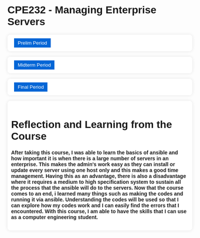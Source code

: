 <html lang="en">

<head>
  <meta charset="UTF-8">
  <meta name="viewport" content="width=device-width, initial-scale=1.0">
  <title>My GitHub Repositories</title>
  <link rel="stylesheet" href="https://cdnjs.cloudflare.com/ajax/libs/font-awesome/6.0.0/css/all.min.css">
  <style>
    body {
      font-family: 'Arial', sans-serif;
      margin: 20px;
      background: url(https://e0.pxfuel.com/wallpapers/739/45/desktop-wallpaper-server-room-servers.jpg) center/cover no-repeat;
    }

    h1 {
      color: #0366d6;
    }

    ul {
      list-style-type: none;
      padding: 0;
    }

    li {
      margin-bottom: 15px;
      background-color: #fff;
      padding: 10px;
      border-radius: 8px;
      box-shadow: 0 0 10px rgba(0, 0, 0, 0.1);
      transition: background-color 0.3s ease;
    }

    li:hover {
      background-color: #f1f1f1;
    }

    a {
      text-decoration: none;
      color: #0366d6;
      transition: color 0.3s ease;
    }

    a:hover {
      color: #1a0dab;
    }

    .icon {
      margin-right: 8px;
    }

    .dropdown {
      display: none;
      margin-top: 10px;
    }

    .dropdown-btn {
      background-color: #0366d6;
      color: #ffffff;
      padding: 5px 10px;
      border: none;
      border-radius: 0;
      cursor: pointer;
      transition: background-color 0.3s ease;
      outline: none;
    }

    .dropdown-btn:hover {
      background-color: #1a0dab;
    }

    .dropdown-arrow::after {
      content: " ▼";
      /* Unicode character for down arrow */
    }

    .dropdown-header {
      font-weight: bold;
      margin-bottom: 8px;
    }
  </style>
</head>

<body>
  <h1>CPE232 - Managing Enterprise Servers</h1>
  <ul id="repositories-list">
    <li>
      <i class="fas fa-square icon"></i>
      <button class="dropdown-btn dropdown-arrow" id="prelim-period">Prelim Period</button>
      <ul class="dropdown" id="prelim-dropdown">
        <li>
          <a href="https://github.com/SpicyKalamares/CPE232_HOA1">CPE232_HOA1 - Creating Virtual Machine</a>
        </li>
        <li>
          <a href="https://github.com/SpicyKalamares/CPE232_HOA2">CPE232_HOA2 - SSH Key-Based Authentication and GIT Setup</a>
        </li>
        <li>
          <a href="https://github.com/SpicyKalamares/CPE232_HOA3">CPE232_HOA3 - Install SSH server on CentOS or RHEL 8</a>
        </li>
        <li>
          <a href="https://github.com/SpicyKalamares/CPE232_HOA4">CPE232_HOA4 - Ansible Basics</a>
        </li>
        <li>
          <a href="https://github.com/SpicyKalamares/CPE232_HOA5">CPE232_HOA5 - Implement Ansible Roles in Playbook</a>
        </li>
        <!-- Include Prelim Exam in the Prelim Period dropdown -->
        <li class="dropdown-header">Prelim Exam</li>
        <li>
          <a href="https://github.com/SpicyKalamares/Reyes_PrelimExam">Reyes_PrelimExam</a>
        </li>
      </ul>
    </li>
    <li>
      <i class="fas fa-square icon"></i>
      <button class="dropdown-btn dropdown-arrow" id="midterm-period">Midterm Period</button>
      <ul class="dropdown" id="midterm-dropdown">
        <li>
          <a href="https://github.com/SpicyKalamares/CPE232_HOA6">CPE232_HOA6 - Targeting Specific Nodes</a>
        </li>
        <li>
          <a href="https://github.com/SpicyKalamares/CPE232_HOA7">CPE232_HOA7 - Managing Files and Creating Roles in Ansible</a>
        </li>
        <li>
          <a href="https://github.com/SpicyKalamares/CPE232_HOA8">CPE232_HOA8 - Install, Configure, and Manage Enterprise Availability Monitoring via Ansible</a>
        </li>
        <li>
          <a href="https://github.com/SpicyKalamares/CPE232_HOA9">CPE232_HOA9 - Install, Configure, and Manage Enterprise Availability Performance via Ansible</a>
        </li>
        <li>
          <a href="https://github.com/SpicyKalamares/CPE232_HOA10">CPE232_HOA10 - Install, Configure, and Manage Enterprise Log Monitoring via Ansible</a>
        </li>
        <!-- Include Midterm Exam in the Midterm Period dropdown -->
        <li class="dropdown-header">Midterm Exam</li>
        <li>
          <a href="https://github.com/SpicyKalamares/Reyes_MidtermExam">Reyes_MidtermExam</a>
        </li>
      </ul>
    </li>
    <li>
      <i class="fas fa-square icon"></i>
      <button class="dropdown-btn dropdown-arrow" id="final-period">Final Period</button>
      <ul class="dropdown" id="final-dropdown">
        <li>
          <a href="https://github.com/SpicyKalamares/CPE232_HOA11">CPE232_HOA11 - Containerization</a>
        </li>
        <li>
          <a href="https://github.com/SpicyKalamares/CPE232_HOA12">CPE232_HOA12 - Build a Sample Web App in a Docker Container</a>
        </li>
        <li>
          <a href="https://github.com/SpicyKalamares/CPE232_HOA13">CPE232_HOA13 - OpenStack Prerequisite Installation</a>
        </li>
        <li>
          <a href="https://github.com/SpicyKalamares/CPE232_HOA14">CPE232_HOA14 - OpenStack Installation (Keystone, Glance, Nova)</a>
        </li>
        <li>
          <a href="https://github.com/SpicyKalamares/CPE232_HOA15">CPE232_HOA15 - OpenStack Installation (Neutron, Horizon, Cinder)</a>
        </li>
      </ul>
    </li>
    <li>
      <h1>Reflection and Learning from the Course</h1>
      <h4>After taking this course, I was able to learn the basics of ansible and how important it is when there is a large number of servers in an enterprise. This makes the admin's work easy as they can install or update every server using one host only and this makes a good time management. Having this as an advantage, there is also a disadvantage where it requires a medium to high specification system to sustain all the process that the ansible will do to the servers. Now that the course comes to an end, i learned many  things such as making the codes and running it via ansible. Understanding the codes will be used so that I can explore how my codes work and I can easily find the errors that I encountered. With this course, I am able to have the skills that I can use as a computer engineering student. </h4>
    </li>
  </ul>

  <script>
    document.addEventListener('DOMContentLoaded', function () {
      const username = 'SpicyKalamares';

      // Display the specified repositories for Final Period
      const finalRepositoriesList = document.getElementById('final-dropdown');
      finalRepositoriesList.style.display = 'none';

      // Add click event listener to Final Period button
      document.getElementById('final-period').addEventListener('click', function () {
        // Toggle the visibility of the Final repositories list
        finalRepositoriesList.style.display = finalRepositoriesList.style.display === 'none' ? 'block' : 'none';
      });

      // Display the specified repositories for Prelim Period
      const prelimRepositoriesList = document.getElementById('prelim-dropdown');
      prelimRepositoriesList.style.display = 'none';

      // Add click event listener to Prelim Period button
      document.getElementById('prelim-period').addEventListener('click', function () {
        // Toggle the visibility of the Prelim repositories list
        prelimRepositoriesList.style.display = prelimRepositoriesList.style.display === 'none' ? 'block' : 'none';
      });

      // Display the specified repositories for Midterm Period
      const midtermRepositoriesList = document.getElementById('midterm-dropdown');
      midtermRepositoriesList.style.display = 'none';

      // Add click event listener to Midterm Period button
      document.getElementById('midterm-period').addEventListener('click', function () {
        // Toggle the visibility of the Midterm repositories list
        midtermRepositoriesList.style.display = midtermRepositoriesList.style.display === 'none' ? 'block' : 'none';
      });
    });
  </script>
</body>

</html>
